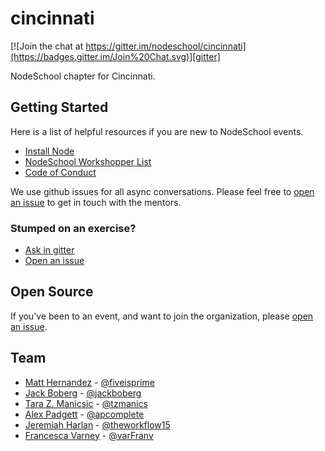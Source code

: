 # cincinnati

[![Join the chat at https://gitter.im/nodeschool/cincinnati](https://badges.gitter.im/Join%20Chat.svg)][gitter]

NodeSchool chapter for Cincinnati.


## Getting Started

Here is a list of helpful resources if you are new to NodeSchool events.

- [Install Node](https://nodejs.org/download/)
- [NodeSchool Workshopper List](http://nodeschool.io/#workshopper-list)
- [Code of Conduct](https://github.com/nodeschool/cincinnati/blob/master/code_of_conduct.md)

We use github issues for all async conversations. Please feel free to [open an
issue][new-issue] to get in touch with the mentors.

### Stumped on an exercise?

- [Ask in gitter][gitter]
- [Open an issue][new-issue]


## Open Source

If you've been to an event, and want to join the organization, please [open an
issue][new-issue].


## Team

 - [Matt Hernandez](https://github.com/fiveisprime) - [@fiveisprime](https://twitter.com/fiveisprime/)
 - [Jack Boberg](https://github.com/jackboberg) - [@jackboberg](https://twitter.com/jackboberg/)
 - [Tara Z. Manicsic](https://github.com/tzmanics) - [@tzmanics](https://twitter.com/tzmanics/)
 - [Alex Padgett](https://github.com/apcomplete) - [@apcomplete](https://twitter.com/apcomplete/)
 - [Jeremiah Harlan](https://github.com/harlanj) - [@theworkflow15](https://twitter.com/theworkflow15/)
 - [Francesca Varney](https://github.com/franvarney) - [@varFranv](https://twitter.com/varFranv/)


[gitter]: https://gitter.im/nodeschool/cincinnati
[new-issue]: https://github.com/nodeschool/cincinnati/issues/new
